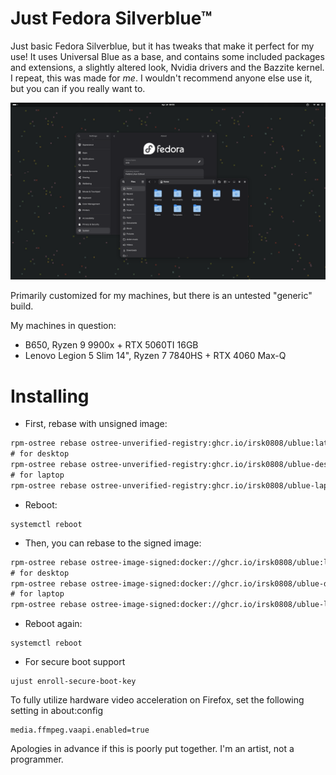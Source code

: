 # Just Fedora Silverblue™

Just basic Fedora Silverblue, but it has tweaks that make it perfect for my use! It uses Universal Blue as a base, and contains some included packages and extensions, a slightly altered look, Nvidia drivers and the Bazzite kernel. I repeat, this was made for *me*. I wouldn't recommend anyone else use it, but you can if you really want to.

![woah lol](screenshots/image4.png)

Primarily customized for my machines, but there is an untested "generic" build.

My machines in question: 
- B650, Ryzen 9 9900x + RTX 5060TI 16GB
- Lenovo Legion 5 Slim 14", Ryzen 7 7840HS + RTX 4060 Max-Q

# Installing
- First, rebase with unsigned image:
```diff
rpm-ostree rebase ostree-unverified-registry:ghcr.io/irsk0808/ublue:latest
# for desktop
rpm-ostree rebase ostree-unverified-registry:ghcr.io/irsk0808/ublue-desktop
# for laptop
rpm-ostree rebase ostree-unverified-registry:ghcr.io/irsk0808/ublue-laptop
```

- Reboot:
```
systemctl reboot
```

- Then, you can rebase to the signed image:
```diff
rpm-ostree rebase ostree-image-signed:docker://ghcr.io/irsk0808/ublue:latest
# for desktop
rpm-ostree rebase ostree-image-signed:docker://ghcr.io/irsk0808/ublue-desktop
# for laptop
rpm-ostree rebase ostree-image-signed:docker://ghcr.io/irsk0808/ublue-laptop
```
- Reboot again:
```
systemctl reboot
```

- For secure boot support
```
ujust enroll-secure-boot-key
```

To fully utilize hardware video acceleration on Firefox, set the following setting in about:config
```
media.ffmpeg.vaapi.enabled=true
```

Apologies in advance if this is poorly put together. I'm an artist, not a programmer.

